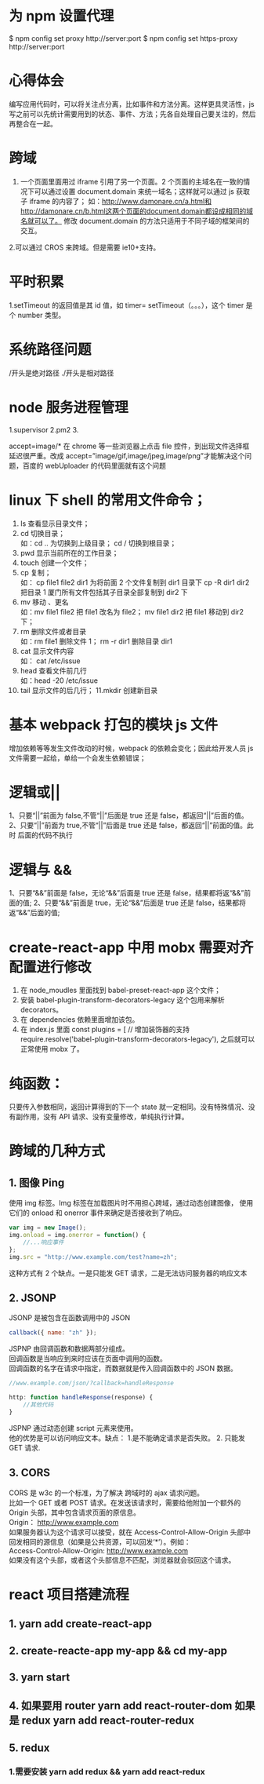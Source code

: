 # 为 npm 设置代理

$ npm config set proxy http://server:port
$ npm config set https-proxy http://server:port

# 心得体会

编写应用代码时，可以将关注点分离，比如事件和方法分离。这样更具灵活性，js 写之前可以先统计需要用到的状态、事件、方法；先各自处理自己要关注的，然后再整合在一起。

# 跨域

1. 一个页面里面用过 iframe 引用了另一个页面。2 个页面的主域名在一致的情况下可以通过设置 document.domain 来统一域名；这样就可以通过 js 获取子 iframe 的内容了；
   如：http://www.damonare.cn/a.html和http://damonare.cn/b.html这两个页面的document.domain都设成相同的域名就可以了。
   修改 document.domain 的方法只适用于不同子域的框架间的交互。

2.可以通过 CROS 来跨域。但是需要 ie10+支持。

# 平时积累

1.setTimeout 的返回值是其 id 值，如 timer= setTimeout（。。。），这个 timer 是个 number 类型。

# 系统路径问题

/开头是绝对路径
./开头是相对路径

# node 服务进程管理

1.supervisor
2.pm2 3.

accept=image/\* 在 chrome 等一些浏览器上点击 file 控件，到出现文件选择框延迟很严重。改成 accept=”image/gif,image/jpeg,image/png”才能解决这个问题，百度的 webUploader 的代码里面就有这个问题

# linux 下 shell 的常用文件命令；

1. ls 查看显示目录文件；
2. cd 切换目录；  
   如：cd .. 为切换到上级目录； cd / 切换到根目录；
3. pwd 显示当前所在的工作目录；
4. touch 创建一个文件；
5. cp 复制；  
   如： cp file1 file2 dir1 为将前面 2 个文件复制到 dir1 目录下
   cp -R dir1 dir2 把目录 1 厦门所有文件包括其子目录全部复制到 dir2 下
6. mv 移动 、更名  
   如：mv file1 file2 把 file1 改名为 file2；
   mv file1 dir2 把 file1 移动到 dir2 下；
7. rm 删除文件或者目录  
   如：rm file1 删除文件 1； rm -r dir1 删除目录 dir1
8. cat 显示文件内容  
   如： cat /etc/issue
9. head 查看文件前几行  
   如：head -20 /etc/issue
10. tail 显示文件的后几行；
    11.mkdir 创建新目录

# 基本 webpack 打包的模块 js 文件

增加依赖等等发生文件改动的时候，webpack 的依赖会变化；因此给开发人员 js 文件需要一起给，单给一个会发生依赖错误；

# 逻辑或||

1、只要“||”前面为 false,不管“||”后面是 true 还是 false，都返回“||”后面的值。
2、只要“||”前面为 true,不管“||”后面是 true 还是 false，都返回“||”前面的值。此时 后面的代码不执行

# 逻辑与 &&

1、只要“&&”前面是 false，无论“&&”后面是 true 还是 false，结果都将返“&&”前面的值;
2、只要“&&”前面是 true，无论“&&”后面是 true 还是 false，结果都将返“&&”后面的值;

# create-react-app 中用 mobx 需要对齐配置进行修改

1. 在 node_moudles 里面找到 babel-preset-react-app 这个文件；
2. 安装 babel-plugin-transform-decorators-legacy 这个包用来解析 decorators。
3. 在 dependencies 依赖里面增加该包。
4. 在 index.js 里面
   const plugins = [
   // 增加装饰器的支持
   require.resolve('babel-plugin-transform-decorators-legacy'),
   之后就可以正常使用 mobx 了。

# 纯函数：

只要传入参数相同，返回计算得到的下一个 state 就一定相同。没有特殊情况、没有副作用，没有 API 请求、没有变量修改，单纯执行计算。

# 跨域的几种方式

## 1. 图像 Ping

使用 img 标签。Img 标签在加载图片时不用担心跨域，通过动态创建图像，
使用它们的 onload 和 onerror 事件来确定是否接收到了响应。

```javascript
var img = new Image();
img.onload = img.onerror = function() {
	//...响应事件
};
img.src = "http://www.example.com/test?name=zh";
```

这种方式有 2 个缺点。一是只能发 GET 请求，二是无法访问服务器的响应文本

## 2. JSONP

JSONP 是被包含在函数调用中的 JSON

```javascript
callback({ name: "zh" });
```

JSPNP 由回调函数和数据两部分组成。  
回调函数是当响应到来时应该在页面中调用的函数。  
回调函数的名字在请求中指定，而数据就是传入回调函数中的 JSON 数据。

```javascript
//www.example.com/json/?callback=handleResponse

http: function handleResponse(response) {
	//其他代码
}
```

JSPNP 通过动态创建 script 元素来使用。  
他的优势是可以访问响应文本。缺点： 1.是不能确定请求是否失败。 2. 只能发 GET 请求.

## 3. CORS

CORS 是 w3c 的一个标准，为了解决 跨域时的 ajax 请求问题。  
比如一个 GET 或者 POST 请求。在发送该请求时，需要给他附加一个额外的 Origin 头部，其中包含请求页面的原信息。  
Origin： http://www.example.com  
如果服务器认为这个请求可以接受，就在 Access-Control-Allow-Origin 头部中回发相同的源信息（如果是公共资源，可以回发‘\*’）。例如：  
Access-Control-Allow-Origin: http://www.example.com  
如果没有这个头部，或者这个头部信息不匹配，浏览器就会驳回这个请求。

# react 项目搭建流程

## 1. yarn add create-react-app

## 2. create-reacte-app my-app && cd my-app

## 3. yarn start

## 4. 如果要用 router yarn add react-router-dom 如果是 redux yarn add react-router-redux

## 5. redux

### 1.需要安装 yarn add redux && yarn add react-redux
